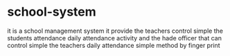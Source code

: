# school-system
it is a school management system it provide the teachers control simple the students attendance daily attendance activity and the hade officer that can control simple the teachers daily attendance  simple method by finger print 
